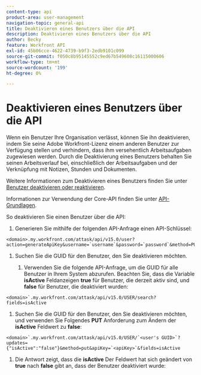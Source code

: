```yaml
---
content-type: api
product-area: user-management
navigation-topic: general-api
title: Deaktivieren eines Benutzers über die API
description: Deaktivieren eines Benutzers über die API
author: Becky
feature: Workfront API
exl-id: 45b06cce-4622-4739-b9f3-2edb9101c099
source-git-commit: f050c8b95145552c9ed67b549608c16115000606
workflow-type: tm+mt
source-wordcount: '199'
ht-degree: 0%

---
```



# Deaktivieren eines Benutzers über die API

Wenn ein Benutzer Ihre Organisation verlässt, können Sie ihn deaktivieren, indem Sie seine Adobe Workfront-Lizenz einem anderen Benutzer zur Verfügung stellen und verhindern, dass ihm versehentlich Arbeitsaufgaben zugewiesen werden. Durch die Deaktivierung eines Benutzers behalten Sie seinen Arbeitsverlauf bei, einschließlich der Arbeitsaufgaben und der Verknüpfung mit Notizen, Stunden und Dokumenten.

Weitere Informationen zum Deaktivieren eines Benutzers finden Sie unter [Benutzer deaktivieren oder reaktivieren](../../administration-and-setup/add-users/create-and-manage-users/deactivate-a-user.md).

Informationen zur Verwendung der Core-API finden Sie unter [API-Grundlagen](../../wf-api/general/api-basics.md).

So deaktivieren Sie einen Benutzer über die API:

1. Generieren Sie mithilfe der folgenden API-Anfrage einen API-Schlüssel:

```
<domain>.my.workfront.com/attask/api/v15.0/user?action=generateApiKey&username=`username`&password=`password`&method=PUT`
```

1. Suchen Sie die GUID für den Benutzer, den Sie deaktivieren möchten.

   1. Verwenden Sie die folgende API-Anfrage, um die GUID für alle Benutzer in Ihrem System abzurufen. Beachten Sie, dass die Variable **isActive** Feldanzeigen **true** für Benutzer, die derzeit aktiv sind, und **false** für Benutzer, die deaktiviert wurden:

```
<domain>`.my.workfront.com/attask/api/v15.0/USER/search?fields=isActive
```

1. Suchen Sie die GUID für den Benutzer, den Sie deaktivieren möchten, und verwenden Sie Folgendes **PUT** Anforderung zum Ändern der **isActive** Feldwert zu **false**:

```
<domain>`.my.workfront.com/attask/api/v15.0/USER/`<user's GUID>`?updates={"isActive":"false"}&method=put&apiKey=`<apiKey>`&fields=isActive
```

1. Die Antwort zeigt, dass die **isActive** Der Feldwert hat sich geändert von **true** nach **false** gibt an, dass der Benutzer deaktiviert wurde:

<!-- [Copy](javascript:void(0);) -->
<pre></pre>
